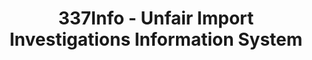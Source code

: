 ---
layout: default
bigquery: https://console.cloud.google.com/bigquery?p=patents-public-data&d=usitc_investigations&page=dataset&project=sheets-management-319211
citation: US International Trade Commission 337Info Unfair Import Investigations Information
  System
contributors: US International Trade Comission
cost: None
description: US International Trade Commission 337Info Unfair Import Investigations
  Information System contains data on investigations done under Section 337. Section
  337 declares the infringement of certain statutory intellectual property rights
  and other forms of unfair competition in import trade to be unlawful practices.
  Most Section 337 investigations involve allegations of patent or registered trademark
  infringement.
documentation: FAQ and tutorial available on the site
last_edit: Mon, 04 Apr 2022 19:10:40 GMT
location: https://pubapps2.usitc.gov/337external/
maintained_by: US International Trade Comission
schema_fields: '[''lastUpdated'', ''actualEndDateEvidHear'', ''patentNumber'', ''ouiiParticipation'',
  ''htsNumbers'', ''issueDateOtherNonFinal'', ''teoIdIssueDate'', ''teoReliefGranted'',
  ''docketNo'', ''reportingRequirements'', ''scheduledStartDateEvidHear'', ''invUnfairAct'',
  ''endDateMarkmanHearing'', ''teoIdDueDate'', ''publication_number'', ''finalDetNoViolation'',
  ''targetDate'', ''dateOfPublicationFrNotice'', ''startDateMarkmanHearing'', ''complainant'',
  ''actualStartDateEvidHear'', ''investigationTermDate'', ''finalIdOnViolationDue'',
  ''dateComplaintFiled'', ''id'', ''teoProceedingInvolved'', ''cafcAppeals'', ''ouiiAttorney'',
  ''aljAssigned'', ''trademarkNumbers'', ''currentStatus'', ''finalDetViolation'',
  ''markmanHearing'', ''gcAttorney'', ''currentActiveALJ'', ''scheduledEndDateEvidHear'',
  ''investigationNo'', ''internalRemand'', ''finalIdOnViolationIssue'', ''title'',
  ''patentNumbers'', ''respondent'', ''copyrightNumbers'', ''investigationType'',
  ''dateCreated'']'
shortname: unfair_import_investigations
tags:
- import
- legal
- trade
timeframe: 2008-2021 (prior to 2008 downloadable as a JSON file)
title: 337Info - Unfair Import Investigations Information System
uuid: 2721f5ec-e599-4890-9265-9706719fc71e
---